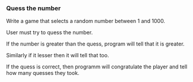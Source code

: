 ### Quess the number

Write a game that selects a random number between 1 and 1000.

User must try to quess the number.

If the number is greater than the quess, program will tell that it is greater.

Similarly if it lesser then it will tell that too.

If the quess is correct, then programm will congratulate the player and tell how many quesses they took.
